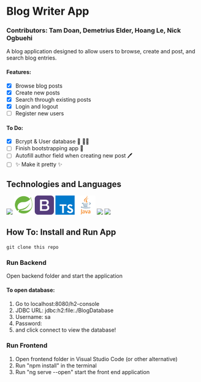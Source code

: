 # Blog Writer App
### Contributors: Tam Doan, Demetrius Elder, Hoang Le, Nick Ogbuehi

A blog application designed to allow users to browse, create and post, and search blog entries.

#### Features:
- [x] Browse blog posts
- [x] Create new posts
- [x] Search through existing posts
- [x] Login and logout
- [ ] Register new users

#### To Do:
- [x] Bcrypt & User database 🔐 🕵️‍♂️
- [ ] Finish bootstrapping app 👢
- [ ] Autofill author field when creating new post 🖊️
- [ ] ✨ Make it pretty ✨

## Technologies and Languages
<img src = "https://avatars.githubusercontent.com/u/139426?s=200&v=4" width="50px" /> <img src = "https://raw.githubusercontent.com/github/explore/80688e429a7d4ef2fca1e82350fe8e3517d3494d/topics/spring-boot/spring-boot.png" width="50px" /> <img src = "https://raw.githubusercontent.com/github/explore/80688e429a7d4ef2fca1e82350fe8e3517d3494d/topics/bootstrap/bootstrap.png" width="50px" /> <img src = "https://raw.githubusercontent.com/github/explore/80688e429a7d4ef2fca1e82350fe8e3517d3494d/topics/typescript/typescript.png" width="50px" /> <img src = "https://raw.githubusercontent.com/github/explore/5b3600551e122a3277c2c5368af2ad5725ffa9a1/topics/java/java.png" width="50px" /> <img src = "https://user-images.githubusercontent.com/11943860/46922575-7017cf80-cfe1-11e8-845a-0cd198fb546c.png" width="50px" /> <img src = "https://upload.wikimedia.org/wikipedia/commons/thumb/9/9a/Visual_Studio_Code_1.35_icon.svg/2048px-Visual_Studio_Code_1.35_icon.svg.png" width="50px" />

## How To: Install and Run App

```git clone this repo```

<!-- since we're using file database it could cause conflict that cannot be resolved in git. -->

### Run Backend

Open backend folder and start the application

#### To open database:
1. Go to localhost:8080/h2-console
2. JDBC URL: jdbc:h2:file:./BlogDatabase
3. Username: sa
4. Password:
5. and click connect to view the database!

### Run Frontend

1. Open frontend folder in Visual Studio Code (or other alternative)
2. Run "npm install" in the terminal
3. Run "ng serve --open" start the front end application
